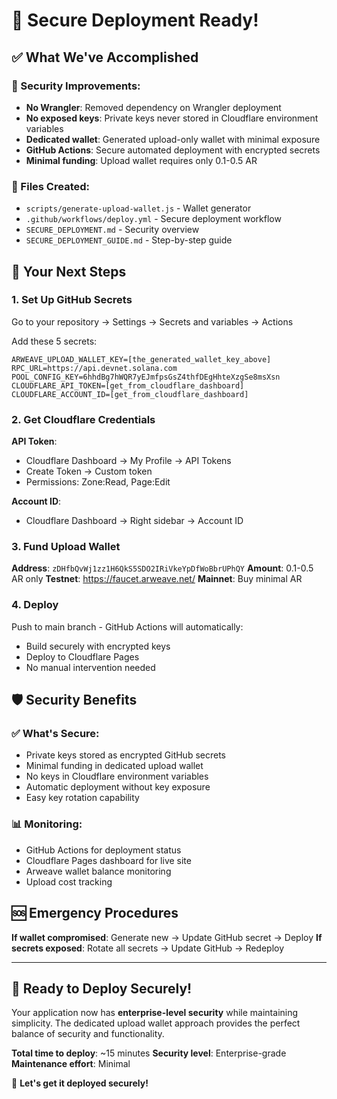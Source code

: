 # 🎉 Secure Deployment Ready!

## ✅ What We've Accomplished

### 🔐 Security Improvements:
- **No Wrangler**: Removed dependency on Wrangler deployment
- **No exposed keys**: Private keys never stored in Cloudflare environment variables
- **Dedicated wallet**: Generated upload-only wallet with minimal exposure
- **GitHub Actions**: Secure automated deployment with encrypted secrets
- **Minimal funding**: Upload wallet requires only 0.1-0.5 AR

### 📁 Files Created:
- `scripts/generate-upload-wallet.js` - Wallet generator
- `.github/workflows/deploy.yml` - Secure deployment workflow
- `SECURE_DEPLOYMENT.md` - Security overview
- `SECURE_DEPLOYMENT_GUIDE.md` - Step-by-step guide

## 🚀 Your Next Steps

### 1. Set Up GitHub Secrets
Go to your repository → Settings → Secrets and variables → Actions

Add these 5 secrets:
```
ARWEAVE_UPLOAD_WALLET_KEY=[the_generated_wallet_key_above]
RPC_URL=https://api.devnet.solana.com
POOL_CONFIG_KEY=6hhdBg7hWQR7yEJmfpsGsZ4thfDEgHhteXzgSe8msXsn
CLOUDFLARE_API_TOKEN=[get_from_cloudflare_dashboard]
CLOUDFLARE_ACCOUNT_ID=[get_from_cloudflare_dashboard]
```

### 2. Get Cloudflare Credentials
**API Token**:
- Cloudflare Dashboard → My Profile → API Tokens
- Create Token → Custom token
- Permissions: Zone:Read, Page:Edit

**Account ID**:
- Cloudflare Dashboard → Right sidebar → Account ID

### 3. Fund Upload Wallet
**Address**: `zDHfbQvWj1zz1H6QkS5SDO2IRiVkeYpDfWoBbrUPhQY`
**Amount**: 0.1-0.5 AR only
**Testnet**: https://faucet.arweave.net/
**Mainnet**: Buy minimal AR

### 4. Deploy
Push to main branch - GitHub Actions will automatically:
- Build securely with encrypted keys
- Deploy to Cloudflare Pages
- No manual intervention needed

## 🛡️ Security Benefits

### ✅ What's Secure:
- Private keys stored as encrypted GitHub secrets
- Minimal funding in dedicated upload wallet
- No keys in Cloudflare environment variables
- Automatic deployment without key exposure
- Easy key rotation capability

### 📊 Monitoring:
- GitHub Actions for deployment status
- Cloudflare Pages dashboard for live site
- Arweave wallet balance monitoring
- Upload cost tracking

## 🆘 Emergency Procedures

**If wallet compromised**: Generate new → Update GitHub secret → Deploy
**If secrets exposed**: Rotate all secrets → Update GitHub → Redeploy

---

## 🎯 Ready to Deploy Securely!

Your application now has **enterprise-level security** while maintaining simplicity. The dedicated upload wallet approach provides the perfect balance of security and functionality.

**Total time to deploy**: ~15 minutes
**Security level**: Enterprise-grade
**Maintenance effort**: Minimal

🚀 **Let's get it deployed securely!**
